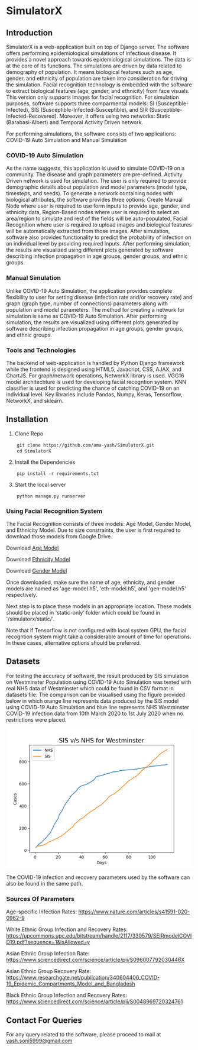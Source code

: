 # SimulatorX
## Introduction
SimulatorX is a web-application built on top of Django server. The software offers performing epidemiological simulations of infectious disease. It provides a novel approach towards epidemiological simulations. The data is at the core of its functions. The simulations are driven by data related to demography of population. It means biological features such as age, gender, and ethnicity of population are taken into consideration for driving the simulation. Facial recognition technology is embedded with the software to extract biological features (age, gender, and ethnicity) from face visuals. This version only supports images for facial recognition.
For simulation purposes, software supports three comparmental models: SI (Susceptible-Infected), SIS (Susceptible-Infected-Susceptible), and SIR (Susceptible-Infected-Recovered). Moreover, it offers using two networks: Static (Barabasi-Albert) and Temporal Activity Driven network.

For performing simulations, the software consists of two applications: COVID-19 Auto Simulation and Manual Simulation
### COVID-19 Auto Simulation
As the name suggests, this application is used to simulate COVID-19 on a community. The disease and graph parameters are pre-defined. Activity Driven network is used for simulation. The user is only required to provide demographic details about population and model parameters (model type, timesteps, and seeds). To generate a network containing nodes with biological attributes, the software provides three options: Create Manual Node where user is required to use form inputs to provide age, gender, and ethnicity data, Region-Based nodes where user is required to select an area/region to simulate and rest of the fields will be auto-populated, Facial Recognition where user is required to upload images and biological features will be automatically extracted from those images. After simulation, software also provides functionality to predict the probability of infection on an individual level by providing required inputs. After performing simulation, the results are visualized using different plots generated by software describing infection propagation in age groups, gender groups, and ethnic groups.

### Manual Simulation
Unlike COVID-19 Auto Simulation, the application provides complete flexibility to user for setting disease (infection rate and/or recovery rate) and graph (graph type, number of connections) parameters along with population and model parameters. The method for creating a network for simulation is same as COVID-19 Auto Simulation. After performing simulation, the results are visualized using different plots generated by software describing infection propagation in age groups, gender groups, and ethnic groups.

### Tools and Technologies
The backend of web-application is handled by Python Django framework while the frontend is designed using HTML5, Javacript, CSS, AJAX, and ChartJS. For graph/network operations, NetworkX library is used. VGG16 model architechture is used for developing facial recogntion system. KNN classifier is used for predicting the chance of catching COVID-19 on an individual level. Key libraries include Pandas, Numpy, Keras, Tensorflow, NetworkX, and sklearn.

## Installation

1. Clone Repo
```
    git clone https://github.com/ama-yash/SimulatorX.git
    cd SimulatorX
```

2. Install the Dependencies

```
    pip install -r requirements.txt
```

3. Start the local server

```
    python manage.py runserver
```
### Using Facial Recognition System
The Facial Recognition consists of three models: Age Model, Gender Model, and Ethnicity Model. Due to size constraints, the user is first required to download those models from Google Drive.

Download [Age Model](https://drive.google.com/file/d/1-NnO9GiRVAvugq4Oc5XE2Ezoj596oB56/view?usp=sharing)

Download [Ethnicity Model](https://drive.google.com/file/d/1-Dz-kjs2ny5pRshXzfrA-7tWvPNm3mN6/view?usp=sharing)

Download [Gender Model](https://drive.google.com/file/d/1-VfamgvLQf1ClHfhia5oMMvK19ICTDSD/view?usp=sharing)

Once downloaded, make sure the name of age, ethnicity, and gender models are named as 'age-model.h5', 'eth-model.h5', and 'gen-model.h5' respectively.

Next step is to place these models in an appropriate location. These models should be placed in 'static-only' folder which could be found in '/simulatorx/static/'.

Note that if Tensorflow is not configured with local system GPU, the facial recogntion system might take a considerable amount of time for operations. In these cases, alternative options should be preferred.
## Datasets
For testing the accuracy of software, the result produced by SIS simulation on Westminster Population using COVID-19 Auto Simulation was tested with real NHS data of Westminster which could be found in CSV format in datasets file. The comparison can be visualised using the figure provided below in which orange line represents data produced by the SIS model using COVID-19 Auto Simulation and blue line represents NHS Westminster COVID-19 infection data from 10th March 2020 to 1st July 2020 when no restrictions were placed.

![westminter_results](https://github.com/ama-yash/SimulatorX/blob/master/datasets/westminster_results.png)

The COVID-19 infection and recovery parameters used by the software can also be found in the same path. 
### Sources Of Parameters
Age-specific Infection Rates: https://www.nature.com/articles/s41591-020-0962-9

White Ethnic Group Infection and Recovery Rates: https://upcommons.upc.edu/bitstream/handle/2117/330579/SEIRmodelCOVID19.pdf?sequence=1&isAllowed=y

Asian Ethnic Group Infection Rate: https://www.sciencedirect.com/science/article/pii/S096007792030446X

Asian Ethnic Group Recovery Rate: https://www.researchgate.net/publication/340604406_COVID-19_Epidemic_Compartments_Model_and_Bangladesh

Black Ethnic Group Infection and Recovery Rates: https://www.sciencedirect.com/science/article/pii/S0048969720324761

## Contact For Queries
For any query related to the software, please proceed to mail at yash.soni5999@gmail.com
